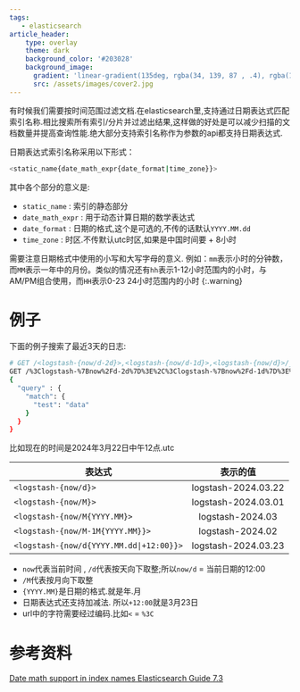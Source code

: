 ```yaml
---
tags: 
   - elasticsearch
article_header:
    type: overlay
    theme: dark
    background_color: '#203028'
    background_image:
      gradient: 'linear-gradient(135deg, rgba(34, 139, 87 , .4), rgba(139, 34, 139, .4))'
      src: /assets/images/cover2.jpg
---
```


有时候我们需要按时间范围过滤文档.在elasticsearch里,支持通过日期表达式匹配索引名称.相比搜索所有索引/分片并过滤出结果,这样做的好处是可以减少扫描的文档数量并提高查询性能.绝大部分支持索引名称作为参数的api都支持日期表达式.

<!--more-->

日期表达式索引名称采用以下形式：

```bash
<static_name{date_math_expr{date_format|time_zone}}>
```

其中各个部分的意义是:

- `static_name` : 索引的静态部分
- `date_math_expr` : 用于动态计算日期的数学表达式
- `date_format` : 日期的格式,这个是可选的,不传的话默认`YYYY.MM.dd`
- `time_zone` : 时区.不传默认utc时区,如果是中国时间要 + 8小时

需要注意日期格式中使用的小写和大写字母的意义.
例如：`mm`表示小时的分钟数，而`MM`表示一年中的月份。类似的情况还有`hh`表示1-12小时范围内的小时，与AM/PM组合使用，而`HH`表示0-23 24小时范围内的小时
{:.warning}


# 例子

下面的例子搜索了最近3天的日志:

```bash
# GET /<logstash-{now/d-2d}>,<logstash-{now/d-1d}>,<logstash-{now/d}>/_search
GET /%3Clogstash-%7Bnow%2Fd-2d%7D%3E%2C%3Clogstash-%7Bnow%2Fd-1d%7D%3E%2C%3Clogstash-%7Bnow%2Fd%7D%3E/_search
{
  "query" : {
    "match": {
      "test": "data"
    }
  }
}
```

比如现在的时间是2024年3月22日中午12点.utc

| 表达式                                   |      表示的值       |
| ---------------------------------------- | :-----------------: |
| `<logstash-{now/d}>`                     | logstash-2024.03.22 |
| `<logstash-{now/M}>`                     | logstash-2024.03.01 |
| `<logstash-{now/M{YYYY.MM}>`             |  logstash-2024.03   |
| `<logstash-{now/M-1M{YYYY.MM}}>`         |  logstash-2024.02   |
| `<logstash-{now/d{YYYY.MM.dd\|+12:00}}>` | logstash-2024.03.23 |

- `now`代表当前时间 , `/d`代表按天向下取整;所以`now/d` = 当前日期的12:00
- `/M`代表按月向下取整
- `{YYYY.MM}`是日期的格式.就是年.月
- 日期表达式还支持加减法. 所以`+12:00`就是3月23日
- url中的字符需要经过编码.比如`<`  = `%3C`



# 参考资料

[Date math support in index names  Elasticsearch Guide 7.3](https://www.elastic.co/guide/en/elasticsearch/reference/7.3/date-math-index-names.html#date-math-index-names)
